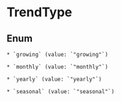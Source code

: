 
# TrendType

## Enum


    * `growing` (value: `"growing"`)

    * `monthly` (value: `"monthly"`)

    * `yearly` (value: `"yearly"`)

    * `seasonal` (value: `"seasonal"`)



